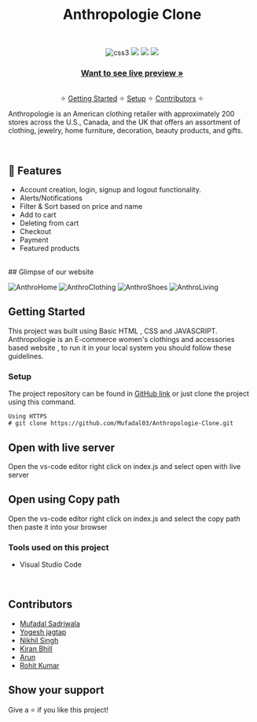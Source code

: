 
<h1 align="center">Anthropologie Clone</h1> 
<br />
<p align="center">
    <img src="https://img.shields.io/badge/CSS3-1572B6?style=for-the-badge&logo=css3&logoColor=white" alt="css3"/>   
    <img src="https://img.shields.io/badge/NPM-%23000000.svg?style=for-the-badge&logo=npm&logoColor=white" />
    <img src="https://img.shields.io/badge/html-%2320232a.svg?style=for-the-badge&logo=HTML&logoColor=%2361DAFB" />
    <img src="https://img.shields.io/badge/JSON SERVER-%2320232a.svg?style=for-the-badge&logo=CSS&logoColor=%2361DAFB" />
    
</p>

<h3 align="center"><a href="https://wonderful-malasada-e63214.netlify.app/"><strong>Want to see live preview »</strong></a></h3>

<p align="center"> 
    <br />&#10023;
    <a href="#Getting-Started">Getting Started</a> &#10023; <a href="#Setup">Setup</a> &#10023;    
    <a href="#Contributors">Contributors</a> &#10023;
  </p>
  
  Anthropologie is an American clothing retailer with approximately 200 stores across the U.S., Canada, and the UK that offers an assortment of clothing, jewelry, home furniture, decoration, beauty products, and gifts.

<br />


## 🚀 Features
- Account creation, login, signup and logout functionality.
- Alerts/Notifications
- Filter & Sort based on price and name
- Add to cart
- Deleting from cart
- Checkout
- Payment
- Featured products

<br/>
## Glimpse of our website

![AnthroHome](https://user-images.githubusercontent.com/101393298/190655740-f48093f3-2f96-483b-a98d-73a330e89c4d.png)
![AnthroClothing](https://user-images.githubusercontent.com/101393298/190655502-9723f3a2-91f6-42c9-aa74-5121fcd52bb2.png)
![AnthroShoes](https://user-images.githubusercontent.com/101393298/190655514-6f799ecf-b58a-4929-96a7-3684b9877ea1.png)
![AnthroLiving](https://user-images.githubusercontent.com/101393298/190655523-6582bc5b-2db6-4c40-afc5-0bf73f55b2b3.png)




## Getting Started

This project was built using Basic HTML , CSS and JAVASCRIPT.
Anthropoliogie is an E-commerce women's clothings and accessories based website , to run it in your local system you should follow these guidelines.


### Setup


The project repository can be found in [GitHub link](https://github.com/Mufadal03/Anthropologie-Clone.git) or just clone the project using this command. 


```
Using HTTPS
# git clone https://github.com/Mufadal03/Anthropologie-Clone.git
```

## Open with live server 
Open the vs-code editor right click on index.js and select open with live server 


## Open using Copy path 
Open the vs-code editor right click on index.js and select the copy path then paste it into your browser

### Tools used on this project

- Visual Studio Code


<br/>

## Contributors

- [Mufadal Sadriwala](https://github.com/Mufadal03)
- [Yogesh jagtap](https://github.com/jagtapyogesh41)
- [Nikhil Singh](https://github.com/Nikhil-81)
- [Kiran Bhill](https://github.com/kiranbhil)
- [Arun](https://github.com/arun5G)
- [Rohit Kumar](https://github.com/Rohit1-1)




## Show your support

Give a ⭐ if you like this project!

